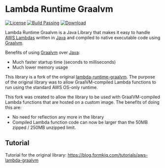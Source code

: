 
# Lambda Runtime Graalvm

[![License](https://img.shields.io/badge/License-Apache%202.0-blue.svg)](https://opensource.org/licenses/Apache-2.0)
[![Build Passing](https://github.com/grahamdaley/lambda-runtime-graalvm/actions/workflows/ci.yml/badge.svg)](https://github.com/grahamdaley/lambda-runtime-graalvm/actions)
[![Download](https://img.shields.io/maven-central/v/io.github.grahamdaley/lambda-runtime-graalvm "Download lambda-runtime-graalvm from Maven Central")](https://search.maven.org/search?q=g:io.github.grahamdaley%20AND%20a:lambda-runtime-graalvm)


Lambda Runtime Graalvm is a Java Library that makes it easy to handle [AWS Lambdas](https://aws.amazon.com/lambda/) written in [Java](https://www.java.com) and compiled to native executable code using [Graalvm](https://www.graalvm.org/). 

Benefits of using [Graalvm](https://www.graalvm.org/) over [Java](https://www.java.com):
 * Much faster startup time (seconds to milliseconds)
 * Much lower memory usage

This library is a fork of the original [lambda-runtime-graalvm](https://github.com/formkiq/lambda-runtime-graalvm).
The purpose of the original library was to allow GraalVM-compiled Lambda functions to run using the standard
AWS OS-only runtime.

This fork was created to allow the library to be used with GraalVM-compiled Lambda functions that are hosted on
a custom image. The benefits of doing this are:
 * No need for reflection any more in the library
 * Compiled Lambda function code can now be larger than the 50MB zipped / 250MB unzipped limit.

## Tutorial

 Tutorial for the original library: https://blog.formkiq.com/tutorials/aws-lambda-graalvm

